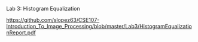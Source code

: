 Lab 3: Histogram Equalization

https://github.com/slopez63/CSE107-Introduction_To_Image_Processing/blob/master/Lab3/HistogramEqualizationReport.pdf

